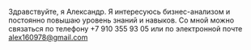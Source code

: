 Здравствуйте, я Александр.
Я интересуюсь бизнес-анализом и постоянно повышаю уровень знаний и навыков.
Со мной можно связаться по телефону +7 910 355 93 05 или по электронной почте alex160978@gmail.com
